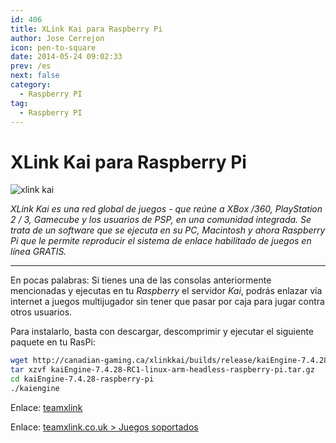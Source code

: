 ```yaml
---
id: 406
title: XLink Kai para Raspberry Pi
author: Jose Cerrejon
icon: pen-to-square
date: 2014-05-24 09:02:33
prev: /es
next: false
category:
  - Raspberry PI
tag:
  - Raspberry PI
---
```


# XLink Kai para Raspberry Pi

![xlink kai](/images/2014/05/xlinkkai.png)

*XLink Kai es una red global de juegos - que reúne a XBox /360, PlayStation 2 / 3, Gamecube y los usuarios de PSP, en una comunidad integrada. Se trata de un software que se ejecuta en su PC, Macintosh y ahora Raspberry Pi que le permite reproducir el sistema de enlace habilitado de juegos en línea GRATIS.*

- - -
En pocas palabras: Si tienes una de las consolas anteriormente mencionadas y ejecutas en tu *Raspberry* el servidor *Kai*, podrás enlazar vía internet a juegos multijugador sin tener que pasar por caja para jugar contra otros usuarios.

Para instalarlo, basta con descargar, descomprimir y ejecutar el siguiente paquete en tu RasPi:

```bash
wget http://canadian-gaming.ca/xlinkkai/builds/release/kaiEngine-7.4.28-RC1-linux-arm-headless-raspberry-pi.tar.gz
tar xzvf kaiEngine-7.4.28-RC1-linux-arm-headless-raspberry-pi.tar.gz
cd kaiEngine-7.4.28-raspberry-pi
./kaiengine
```

Enlace: [teamxlink](http://es.teamxlink.co.uk/)

Enlace: [teamxlink.co.uk > Juegos soportados](http://www.teamxlink.co.uk/?go=games)